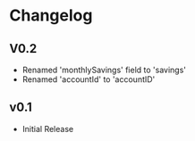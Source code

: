 # Changelog

## V0.2

- Renamed 'monthlySavings' field to 'savings'
- Renamed 'accountId' to 'accountID'

## v0.1

- Initial Release
